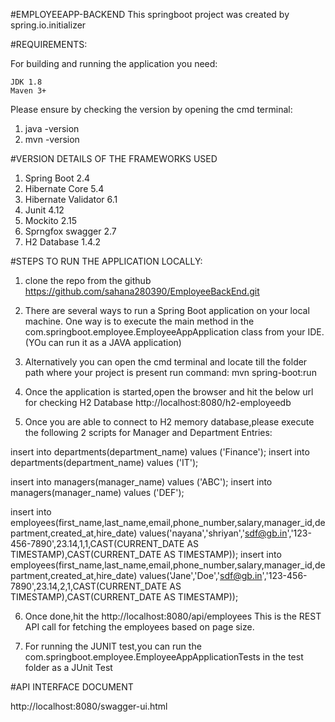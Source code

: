 #EMPLOYEEAPP-BACKEND
This springboot project was created by spring.io.initializer

#REQUIREMENTS:

For building and running the application you need:

    JDK 1.8
    Maven 3+

Please ensure by checking the version by opening the cmd terminal: 
1. java -version
2. mvn -version
 	
#VERSION DETAILS OF THE FRAMEWORKS USED

1. Spring Boot 2.4
2. Hibernate Core 5.4
3. Hibernate Validator 6.1
4. Junit 4.12
5. Mockito 2.15
6. Sprngfox swagger 2.7
7. H2 Database 1.4.2


#STEPS TO RUN THE APPLICATION LOCALLY:

1. clone the repo from the github
   https://github.com/sahana280390/EmployeeBackEnd.git

2. There are several ways to run a Spring Boot application on your local machine. 
   One way is to execute the main method in the com.springboot.employee.EmployeeAppApplication class from your IDE.(YOu can run it as a JAVA application)

3. Alternatively you can open the cmd terminal and locate till the folder path where your project is present
   run command: mvn spring-boot:run
 
4. Once the application is started,open the browser and hit the below url for checking H2 Database
   http://localhost:8080/h2-employeedb
 
5. Once you are able to connect to H2 memory database,please execute the following 2 scripts for Manager and Department Entries:
 
 
insert into departments(department_name) values ('Finance');
insert into departments(department_name) values ('IT');

insert into managers(manager_name) values ('ABC');
insert into managers(manager_name) values ('DEF');

insert into employees(first_name,last_name,email,phone_number,salary,manager_id,department,created_at,hire_date) 
values('nayana','shriyan','sdf@gb.in','123-456-7890',23.14,1,1,CAST(CURRENT_DATE AS TIMESTAMP),CAST(CURRENT_DATE AS TIMESTAMP));
insert into employees(first_name,last_name,email,phone_number,salary,manager_id,department,created_at,hire_date) 
values('Jane','Doe','sdf@gb.in','123-456-7890',23.14,2,1,CAST(CURRENT_DATE AS TIMESTAMP),CAST(CURRENT_DATE AS TIMESTAMP));


6. Once done,hit the http://localhost:8080/api/employees
   This is the REST API call for fetching the employees based on page size.

7. For running the JUNIT test,you can run the com.springboot.employee.EmployeeAppApplicationTests in the test folder as a JUnit Test

#API INTERFACE DOCUMENT

http://localhost:8080/swagger-ui.html

